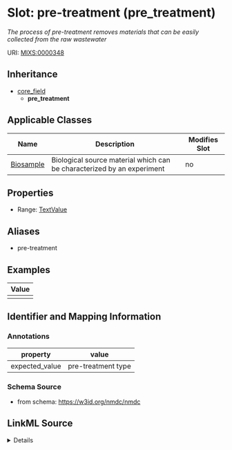 # Slot: pre-treatment (pre_treatment)


_The process of pre-treatment removes materials that can be easily collected from the raw wastewater_



URI: [MIXS:0000348](https://w3id.org/mixs/0000348)




## Inheritance

* [core_field](core_field.md)
    * **pre_treatment**





## Applicable Classes

| Name | Description | Modifies Slot |
| --- | --- | --- |
[Biosample](Biosample.md) | Biological source material which can be characterized by an experiment |  no  |







## Properties

* Range: [TextValue](TextValue.md)



## Aliases


* pre-treatment




## Examples

| Value |
| --- |
|  |

## Identifier and Mapping Information





### Annotations

| property | value |
| --- | --- |
| expected_value | pre-treatment type || occurrence | 1 |



### Schema Source


* from schema: https://w3id.org/nmdc/nmdc




## LinkML Source

<details>
```yaml
name: pre_treatment
annotations:
  expected_value:
    tag: expected_value
    value: pre-treatment type
  occurrence:
    tag: occurrence
    value: '1'
description: The process of pre-treatment removes materials that can be easily collected
  from the raw wastewater
title: pre-treatment
examples:
- value: ''
from_schema: https://w3id.org/nmdc/nmdc
aliases:
- pre-treatment
rank: 1000
is_a: core field
string_serialization: '{text}'
slot_uri: MIXS:0000348
multivalued: false
alias: pre_treatment
domain_of:
- Biosample
range: TextValue

```
</details>